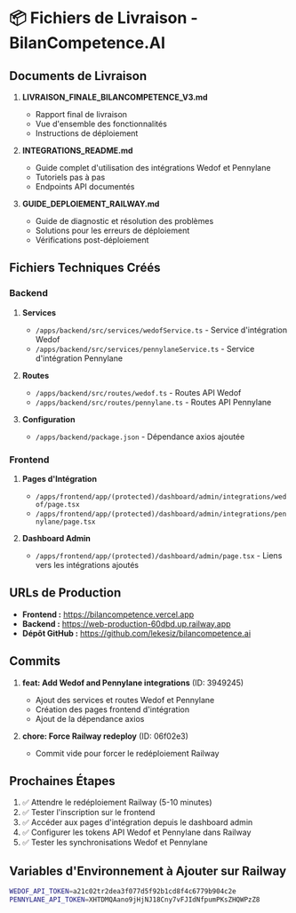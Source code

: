 # 📦 Fichiers de Livraison - BilanCompetence.AI

## Documents de Livraison

1. **LIVRAISON_FINALE_BILANCOMPETENCE_V3.md**
   - Rapport final de livraison
   - Vue d'ensemble des fonctionnalités
   - Instructions de déploiement

2. **INTEGRATIONS_README.md**
   - Guide complet d'utilisation des intégrations Wedof et Pennylane
   - Tutoriels pas à pas
   - Endpoints API documentés

3. **GUIDE_DEPLOIEMENT_RAILWAY.md**
   - Guide de diagnostic et résolution des problèmes
   - Solutions pour les erreurs de déploiement
   - Vérifications post-déploiement

## Fichiers Techniques Créés

### Backend

1. **Services**
   - `/apps/backend/src/services/wedofService.ts` - Service d'intégration Wedof
   - `/apps/backend/src/services/pennylaneService.ts` - Service d'intégration Pennylane

2. **Routes**
   - `/apps/backend/src/routes/wedof.ts` - Routes API Wedof
   - `/apps/backend/src/routes/pennylane.ts` - Routes API Pennylane

3. **Configuration**
   - `/apps/backend/package.json` - Dépendance axios ajoutée

### Frontend

1. **Pages d'Intégration**
   - `/apps/frontend/app/(protected)/dashboard/admin/integrations/wedof/page.tsx`
   - `/apps/frontend/app/(protected)/dashboard/admin/integrations/pennylane/page.tsx`

2. **Dashboard Admin**
   - `/apps/frontend/app/(protected)/dashboard/admin/page.tsx` - Liens vers les intégrations ajoutés

## URLs de Production

- **Frontend :** https://bilancompetence.vercel.app
- **Backend :** https://web-production-60dbd.up.railway.app
- **Dépôt GitHub :** https://github.com/lekesiz/bilancompetence.ai

## Commits

1. **feat: Add Wedof and Pennylane integrations** (ID: 3949245)
   - Ajout des services et routes Wedof et Pennylane
   - Création des pages frontend d'intégration
   - Ajout de la dépendance axios

2. **chore: Force Railway redeploy** (ID: 06f02e3)
   - Commit vide pour forcer le redéploiement Railway

## Prochaines Étapes

1. ✅ Attendre le redéploiement Railway (5-10 minutes)
2. ✅ Tester l'inscription sur le frontend
3. ✅ Accéder aux pages d'intégration depuis le dashboard admin
4. ✅ Configurer les tokens API Wedof et Pennylane dans Railway
5. ✅ Tester les synchronisations Wedof et Pennylane

## Variables d'Environnement à Ajouter sur Railway

```bash
WEDOF_API_TOKEN=a21c02tr2dea3f077d5f92b1cd8f4c6779b904c2e
PENNYLANE_API_TOKEN=XHTDMQAano9jHjNJ18Cny7vFJIdNfpumPKsZHQWPzZ8
```
